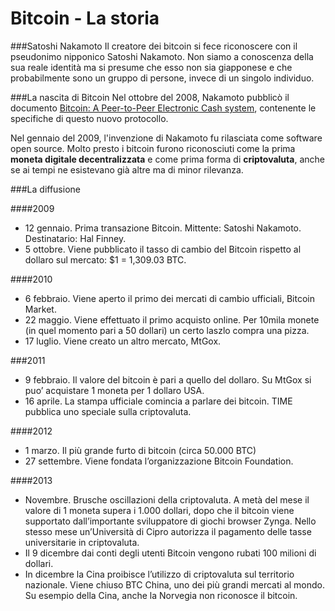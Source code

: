 # Bitcoin - La storia

###Satoshi Nakamoto
Il creatore dei bitcoin si fece riconoscere con il pseudonimo nipponico Satoshi Nakamoto. Non siamo a conoscenza della sua reale identità ma si presume che esso non sia giapponese e che probabilmente sono un gruppo di persone, invece di un singolo individuo.

###La nascita di Bitcoin
Nel ottobre del 2008, Nakamoto pubblicò il documento [Bitcoin: A Peer-to-Peer Electronic Cash system](https://bitcoin.org/bitcoin.pdf), contenente le specifiche di questo nuovo protocollo.

Nel gennaio del 2009, l'invenzione di Nakamoto fu rilasciata come software open source. Molto presto i bitcoin furono riconosciuti come la prima **moneta digitale decentralizzata** e come prima forma di **criptovaluta**, anche se ai tempi ne esistevano già altre ma di minor rilevanza.

###La diffusione

####2009
- 12 gennaio. Prima transazione Bitcoin. Mittente: Satoshi Nakamoto. Destinatario: Hal Finney.
- 5 ottobre. Viene pubblicato il tasso di cambio del Bitcoin rispetto al dollaro sul mercato: $1 = 1,309.03 BTC.

####2010
- 6 febbraio. Viene aperto il primo dei mercati di cambio ufficiali, Bitcoin Market.
- 22 maggio. Viene effettuato il primo acquisto online. Per 10mila monete (in quel momento pari a 50 dollari) un certo laszlo compra una pizza.
- 17 luglio. Viene creato un altro mercato, MtGox.

###2011
- 9 febbraio. Il valore del bitcoin è pari a quello del dollaro. Su MtGox si puo’ acquistare 1 moneta per 1 dollaro USA.
- 16 aprile. La stampa ufficiale comincia a parlare dei bitcoin. TIME pubblica uno speciale sulla criptovaluta.

####2012
- 1 marzo. Il più grande furto di bitcoin (circa 50.000 BTC)
- 27 settembre. Viene fondata l’organizzazione Bitcoin Foundation.

####2013
- Novembre. Brusche oscillazioni della criptovaluta. A metà del mese il valore di 1 moneta supera i 1.000 dollari, dopo che il bitcoin viene supportato dall’importante sviluppatore di giochi browser Zynga. Nello stesso mese un’Università di Cipro autorizza il pagamento delle tasse universitarie in criptovaluta.
- Il 9 dicembre dai conti degli utenti Bitcoin vengono rubati 100 milioni di dollari.
- In dicembre la Cina proibisce l’utilizzo di criptovaluta sul territorio nazionale. Viene chiuso BTC China, uno dei più grandi mercati al mondo. Su esempio della Cina, anche la Norvegia non riconosce il bitcoin.


